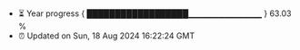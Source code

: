 - ⏳ Year progress { ██████████████████▁▁▁▁▁▁▁▁▁▁▁▁ } 63.03 %
- ⏰ Updated on Sun, 18 Aug 2024 16:22:24 GMT

